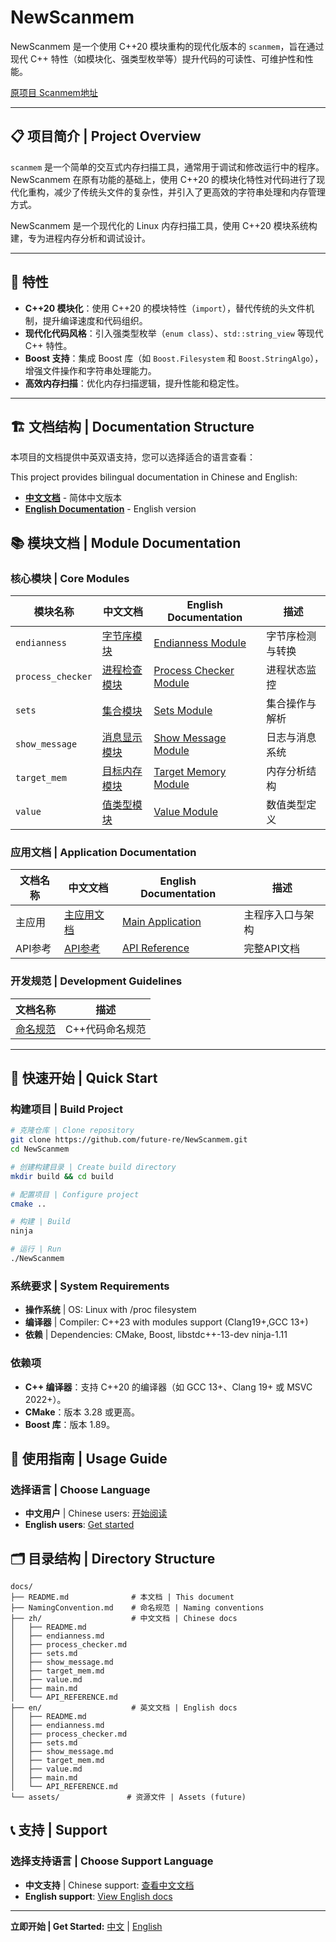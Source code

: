 # NewScanmem

NewScanmem 是一个使用 C++20 模块重构的现代化版本的 `scanmem`，旨在通过现代 C++ 特性（如模块化、强类型枚举等）提升代码的可读性、可维护性和性能。

[原项目 Scanmem地址](https://github.com/scanmem/scanmem)

---

## 📋 项目简介 | Project Overview

`scanmem` 是一个简单的交互式内存扫描工具，通常用于调试和修改运行中的程序。NewScanmem 在原有功能的基础上，使用 C++20 的模块化特性对代码进行了现代化重构，减少了传统头文件的复杂性，并引入了更高效的字符串处理和内存管理方式。

NewScanmem 是一个现代化的 Linux 内存扫描工具，使用 C++20 模块系统构建，专为进程内存分析和调试设计。

---

## 🚀 特性

- **C++20 模块化**：使用 C++20 的模块特性（`import`），替代传统的头文件机制，提升编译速度和代码组织。
- **现代化代码风格**：引入强类型枚举（`enum class`）、`std::string_view` 等现代 C++ 特性。
- **Boost 支持**：集成 Boost 库（如 `Boost.Filesystem` 和 `Boost.StringAlgo`），增强文件操作和字符串处理能力。
- **高效内存扫描**：优化内存扫描逻辑，提升性能和稳定性。

---

## 🏗️ 文档结构 | Documentation Structure

本项目的文档提供中英双语支持，您可以选择适合的语言查看：

This project provides bilingual documentation in Chinese and English:

- [**中文文档**](./docs/zh/README.md) - 简体中文版本
- [**English Documentation**](./docs/en/README.md) - English version

## 📚 模块文档 | Module Documentation

### 核心模块 | Core Modules

| 模块名称          | 中文文档                                     | English Documentation                                  | 描述             |
| ----------------- | -------------------------------------------- | ------------------------------------------------------ | ---------------- |
| `endianness`      | [字节序模块](./docs/zh/endianness.md)        | [Endianness Module](./docs/en/endianness.md)           | 字节序检测与转换 |
| `process_checker` | [进程检查模块](./docs/zh/process_checker.md) | [Process Checker Module](./docs/en/process_checker.md) | 进程状态监控     |
| `sets`            | [集合模块](./docs/zh/sets.md)                | [Sets Module](./docs/en/sets.md)                       | 集合操作与解析   |
| `show_message`    | [消息显示模块](./docs/zh/show_message.md)    | [Show Message Module](./docs/en/show_message.md)       | 日志与消息系统   |
| `target_mem`      | [目标内存模块](./docs/zh/target_mem.md)      | [Target Memory Module](./docs/en/target_mem.md)        | 内存分析结构     |
| `value`           | [值类型模块](./docs/zh/value.md)             | [Value Module](./docs/en/value.md)                     | 数值类型定义     |

### 应用文档 | Application Documentation

| 文档名称 | 中文文档                              | English Documentation                       | 描述             |
| -------- | ------------------------------------- | ------------------------------------------- | ---------------- |
| 主应用   | [主应用文档](./docs/zh/main.md)       | [Main Application](./docs/en/main.md)       | 主程序入口与架构 |
| API参考  | [API参考](./docs/zh/API_REFERENCE.md) | [API Reference](./docs/en/API_REFERENCE.md) | 完整API文档      |

### 开发规范 | Development Guidelines

| 文档名称                               | 描述            |
| -------------------------------------- | --------------- |
| [命名规范](./docs/NamingConvention.md) | C++代码命名规范 |

---

## 🚀 快速开始 | Quick Start

### 构建项目 | Build Project

```bash
# 克隆仓库 | Clone repository
git clone https://github.com/future-re/NewScanmem.git
cd NewScanmem

# 创建构建目录 | Create build directory
mkdir build && cd build

# 配置项目 | Configure project
cmake ..

# 构建 | Build
ninja

# 运行 | Run
./NewScanmem
```

### 系统要求 | System Requirements

- **操作系统** | OS: Linux with /proc filesystem
- **编译器** | Compiler: C++23 with modules support (Clang19+,GCC 13+)
- **依赖** | Dependencies: CMake, Boost, libstdc++-13-dev ninja-1.11

### **依赖项**

- **C++ 编译器**：支持 C++20 的编译器（如 GCC 13+、Clang 19+ 或 MSVC 2022+）。
- **CMake**：版本 3.28 或更高。
- **Boost 库**：版本 1.89。

## 📖 使用指南 | Usage Guide

### 选择语言 | Choose Language

- **中文用户** | Chinese users: [开始阅读](./docs/zh/README.md)
- **English users**: [Get started](./docs/en/README.md)

## 🗂️ 目录结构 | Directory Structure

```tree
docs/
├── README.md              # 本文档 | This document
├── NamingConvention.md    # 命名规范 | Naming conventions
├── zh/                    # 中文文档 | Chinese docs
│   ├── README.md
│   ├── endianness.md
│   ├── process_checker.md
│   ├── sets.md
│   ├── show_message.md
│   ├── target_mem.md
│   ├── value.md
│   ├── main.md
│   └── API_REFERENCE.md
├── en/                    # 英文文档 | English docs
│   ├── README.md
│   ├── endianness.md
│   ├── process_checker.md
│   ├── sets.md
│   ├── show_message.md
│   ├── target_mem.md
│   ├── value.md
│   ├── main.md
│   └── API_REFERENCE.md
└── assets/               # 资源文件 | Assets (future)
```

## 📞 支持 | Support

### 选择支持语言 | Choose Support Language

- **中文支持** | Chinese support: [查看中文文档](./docs/zh/README.md)
- **English support**: [View English docs](./docs/en/README.md)

---

**立即开始 | Get Started:** [中文](./docs/zh/README.md) | [English](./docs/en/README.md)
